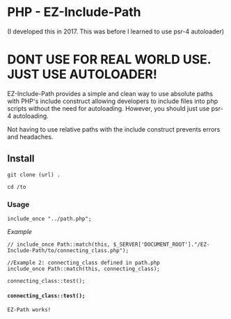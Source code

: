 # PHP - EZ-Include-Path 

(I developed this in 2017. This was before I learned to use psr-4 autoloader)

# DONT USE FOR REAL WORLD USE. JUST USE AUTOLOADER!

EZ-Include-Path provides a simple and clean way to use absolute paths with PHP's include construct allowing developers to include files into php scripts without the need for autoloading. However, you should just use psr-4 autoloading.

Not having to use relative paths with the include construct prevents errors and headaches.

## Install
``` git clone (url) . ```

``` cd /to ```

### Usage
```include_once "../path.php";```

*Example*
```
// include_once Path::match(this, $_SERVER['DOCUMENT_ROOT']."/EZ-Include-Path/to/connecting_class.php");

//Example 2: connecting_class defined in path.php
include_once Path::match(this, connecting_class);

connecting_class::test(); 
```

#### `connecting_class::test();`   

```
EZ-Path works!
```
